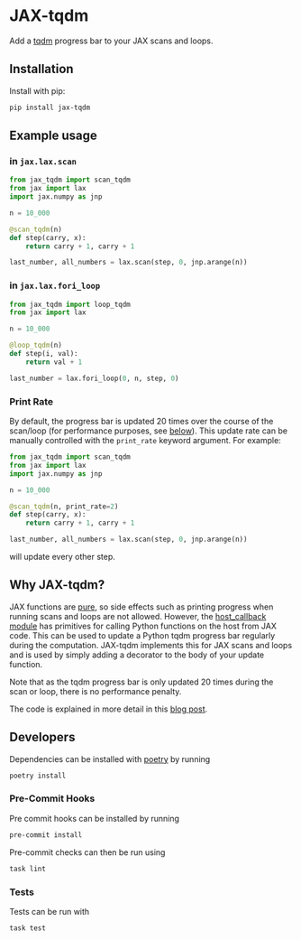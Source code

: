 # JAX-tqdm

Add a [tqdm](https://github.com/tqdm/tqdm) progress bar to your JAX scans and loops.

## Installation

Install with pip:

```bash
pip install jax-tqdm
```

## Example usage

### in `jax.lax.scan`

```python
from jax_tqdm import scan_tqdm
from jax import lax
import jax.numpy as jnp

n = 10_000

@scan_tqdm(n)
def step(carry, x):
    return carry + 1, carry + 1

last_number, all_numbers = lax.scan(step, 0, jnp.arange(n))
```

### in `jax.lax.fori_loop`

```python
from jax_tqdm import loop_tqdm
from jax import lax

n = 10_000

@loop_tqdm(n)
def step(i, val):
    return val + 1

last_number = lax.fori_loop(0, n, step, 0)
```

### Print Rate

By default, the progress bar is updated 20 times over the course of the scan/loop
(for performance purposes, see [below](#why-jax-tqdm)). This
update rate can be manually controlled with the `print_rate` keyword argument. For
example:

```python
from jax_tqdm import scan_tqdm
from jax import lax
import jax.numpy as jnp

n = 10_000

@scan_tqdm(n, print_rate=2)
def step(carry, x):
    return carry + 1, carry + 1

last_number, all_numbers = lax.scan(step, 0, jnp.arange(n))
```

will update every other step.

## Why JAX-tqdm?

JAX functions are [pure](https://jax.readthedocs.io/en/latest/notebooks/Common_Gotchas_in_JAX.html#pure-functions),
so side effects such as printing progress when running scans and loops are not allowed.
However, the [host_callback module](https://jax.readthedocs.io/en/latest/jax.experimental.host_callback.html)
has primitives for calling Python functions on the host from JAX code. This can be used
to update a Python tqdm progress bar regularly during the computation. JAX-tqdm
implements this for JAX scans and loops and is used by simply adding a decorator to the
body of your update function.

Note that as the tqdm progress bar is only updated 20 times during the scan or loop,
there is no performance penalty.

The code is explained in more detail in this [blog post](https://www.jeremiecoullon.com/2021/01/29/jax_progress_bar/).

## Developers

Dependencies can be installed with [poetry](https://python-poetry.org/) by running

```bash
poetry install
```

### Pre-Commit Hooks

Pre commit hooks can be installed by running

```bash
pre-commit install
```

Pre-commit checks can then be run using

```bash
task lint
```

### Tests

Tests can be run with

```bash
task test
```
